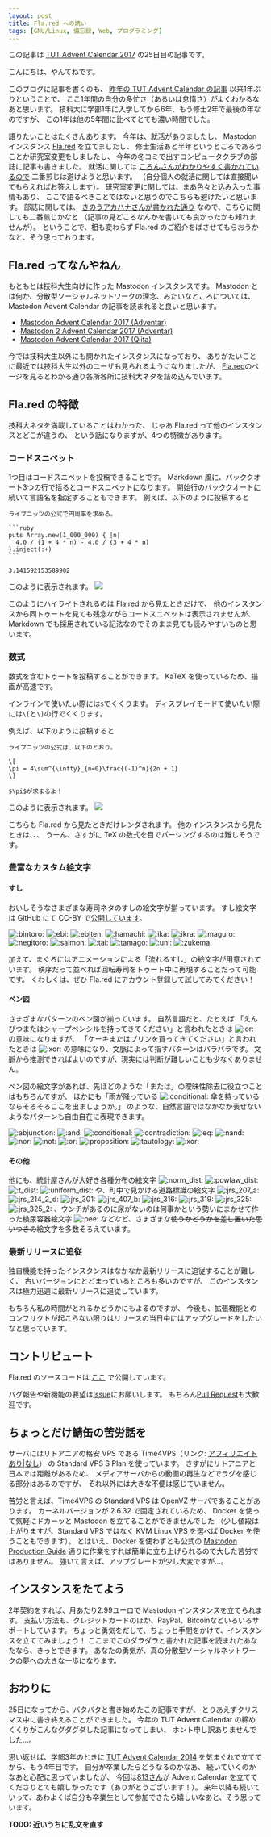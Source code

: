 ```yaml
---
layout: post
title: Fla.red への誘い
tags: [GNU/Linux, 備忘録, Web, プログラミング]
---
```


この記事は
[TUT Advent Calendar 2017](https://adventar.org/calendars/2335)
の25日目の記事です。

こんにちは、やんてねです。

このブログに記事を書くのも、
[昨年の TUT Advent Calendar の記事](https://yantene.net/use_tutvpn_wisely.html)
以来1年ぶりということで、
ここ1年間の自分の多忙さ（あるいは怠惰さ）がよくわかるなあと思います。
技科大に学部1年に入学してから6年、もう修士2年で最後の年なのですが、
この1年は他の5年間に比べてとても濃い時間でした。

<!-- more -->

語りたいことはたくさんあります。
今年は、就活がありましたし、
Mastodon インスタンス [Fla.red](https://fla.red) を立てましたし、
修士生活あと半年というところであろうことか研究室変更をしましたし、
今年の冬コミで出すコンピュータクラブの部誌に記事も書きました。
就活に関しては
[ころんさんがわかりやすく書かれているので](http://collonville.hateblo.jp/entry/2017/12/17/110000)
二番煎じは避けようと思います。
（自分個人の就活に関しては直接聞いてもらえればお答えします）。
研究室変更に関しては、まあ色々と込み入った事情もあり、
ここで語るべきことではないと思うのでこちらも避けたいと思います。
部誌に関しては、
[きのうアカハナさんが書かれた通り](https://twitter.com/TUT_CClub/status/945091868781506560)
なので、こちらに関しても二番煎じかなと
（記事の見どころなんかを書いても良かったかも知れませんが）。
ということで、相も変わらず Fla.red のご紹介をばさせてもらおうかなと、そう思っております。

## Fla.red ってなんやねん

もともとは技科大生向けに作った Mastodon インスタンスです。
Mastodon とは何か、分散型ソーシャルネットワークの理念、みたいなところについては、
Mastodon Advent Calendar の記事を読まれると良いと思います。

- [Mastodon Advent Calendar 2017 (Adventar)](https://adventar.org/calendars/2178)
- [Mastodon 2 Advent Calendar 2017 (Adventar)](https://adventar.org/calendars/2265)
- [Mastodon Advent Calendar 2017 (Qiita)](https://qiita.com/advent-calendar/2017/mastodon)

今では技科大生以外にも開かれたインスタンスになっており、
ありがたいことに最近では技科大生以外のユーザも見られるようになりましたが、
[Fla.red](https://fla.red)のページを見るとわかる通り各所各所に技科大ネタを詰め込んでいます。

## Fla.red の特徴

技科大ネタを満載していることはわかった、
じゃあ Fla.red って他のインスタンスとどこが違うの、
という話になりますが、4つの特徴があります。

### コードスニペット

1つ目はコードスニペットを投稿できることです。
Markdown 風に、バッククオート3つの行で括るとコードスニペットになります。
開始行のバッククオートに続いて言語名を指定することもできます。
例えば、以下のように投稿すると
````
ライプニッツの公式で円周率を求める。

```ruby
puts Array.new(1_000_000) { |n|
  4.0 / (1 + 4 * n) - 4.0 / (3 + 4 * n)
}.inject(:+)
```

3.141592153589902
````
このように表示されます。
<img src='/images/2017-12-25-invitation_to_flared/codesnippet.png'>

このようにハイライトされるのは Fla.red から見たときだけで、
他のインスタンスから同トゥートを見ても残念ながらコードスニペットは表示されませんが、
Markdown でも採用されている記法なのでそのまま見ても読みやすいものと思います。

### 数式

数式を含むトゥートを投稿することができます。
KaTeX を使っているため、描画が高速です。

インラインで使いたい際には`$`でくくります。
ディスプレイモードで使いたい際には`\[`と`\]`の行でくくります。

例えば、以下のように投稿すると
````
ライプニッツの公式は、以下のとおり。

\[
\pi = 4\sum^{\infty}_{n=0}\frac{(-1)^n}{2n + 1}
\]

$\pi$が求まるよ！
````
このように表示されます。
<img src='/images/2017-12-25-invitation_to_flared/equation.png'>

こちらも Fla.red から見たときだけレンダされます。
他のインスタンスから見たときは、、、
うーん、さすがに TeX の数式を目でパージングするのは難しそうです。

### 豊富なカスタム絵文字

#### すし

おいしそうなさまざまな寿司ネタのすしの絵文字が揃っています。
すし絵文字は GitHub にて CC-BY で[公開しています](https://github.com/yantene/sushiemoji)。

<img class='emoji' alt=":bintoro:" title="びんとろ" src="//media.fla.red/mstdn/custom_emojis/images/000/001/064/original/bintoro.png">
<img class='emoji' alt=":ebi:" title="えび" src="//media.fla.red/mstdn/custom_emojis/images/000/001/069/original/ebi.png">
<img class='emoji' alt=":ebiten:" title="えび天" src="//media.fla.red/mstdn/custom_emojis/images/000/001/070/original/ebiten.png">
<img class='emoji' alt=":hamachi:" title="はまち" src="//media.fla.red/mstdn/custom_emojis/images/000/001/052/original/hamachi.png">
<img class='emoji' alt=":ika:" title="いか" src="//media.fla.red/mstdn/custom_emojis/images/000/001/054/original/ika.png">
<img class='emoji' alt=":ikra:" title="いくら" src="//media.fla.red/mstdn/custom_emojis/images/000/001/055/original/ikra.png">
<img class='emoji' alt=":maguro:" title="まぐろ" src="//media.fla.red/mstdn/custom_emojis/images/000/001/056/original/maguro.png">
<img class='emoji' alt=":negitoro:" title="ねぎとろ" src="//media.fla.red/mstdn/custom_emojis/images/000/001/072/original/negitoro.png">
<img class='emoji' alt=":salmon:" title="サーモン" src="//media.fla.red/mstdn/custom_emojis/images/000/001/058/original/salmon.png">
<img class='emoji' alt=":tai:" title="たい" src="//media.fla.red/mstdn/custom_emojis/images/000/001/071/original/tai.png">
<img class='emoji' alt=":tamago:" title="たまご" src="//media.fla.red/mstdn/custom_emojis/images/000/001/059/original/tamago.png">
<img class='emoji' alt=":uni:" title="うに" src="//media.fla.red/mstdn/custom_emojis/images/000/001/073/original/uni.png">
<img class='emoji' alt=":zukema:" title="漬けまぐろ" src="//media.fla.red/mstdn/custom_emojis/images/000/001/061/original/zukemaguro.png">

加えて、まぐろにはアニメーションによる「流れるすし」の絵文字が用意されています。
秩序だって並べれば回転寿司をトゥート中に再現することだって可能です。
くわしくは、ぜひ Fla.red にアカウント登録して試してみてください！

#### ベン図

さまざまなパターンのベン図が揃っています。
自然言語だと、たとえば
「えんぴつまたはシャープペンシルを持ってきてください」と言われたときは
<img class='emoji' alt=":or:" title="or" src="//media.fla.red/mstdn/custom_emojis/images/000/000/038/original/or.png">
の意味になりますが、
「ケーキまたはプリンを買ってきてください」と言われたときは
<img class='emoji' alt=":xor:" title="xor" src="//media.fla.red/mstdn/custom_emojis/images/000/000/039/original/xor.png">
の意味になり、文脈によって指すパターンはバラバラです。
文脈から推測できればよいのですが、現実には判断が難しいことも少なくありません。

ベン図の絵文字があれば、先ほどのような「または」の曖昧性除去に役立つことはもちろんですが、
ほかにも「雨が降っている
<img class='emoji' alt=":conditional:" title="conditional" src="//media.fla.red/mstdn/custom_emojis/images/000/000/044/original/conditional.png">
傘を持っている ならそろそろここを出ましょうか。」
のような、自然言語ではなかなか表せないようなパターンも自由自在に表現できます。

<img class='emoji' alt=":abjunction:" title="abjunction" src="//media.fla.red/mstdn/custom_emojis/images/000/000/041/original/abjunction.png">
<img class='emoji' alt=":and:" title="and" src="//media.fla.red/mstdn/custom_emojis/images/000/000/033/original/and.png">
<img class='emoji' alt=":conditional:" title="conditional" src="//media.fla.red/mstdn/custom_emojis/images/000/000/044/original/conditional.png">
<img class='emoji' alt=":contradiction:" title="contradiction" src="//media.fla.red/mstdn/custom_emojis/images/000/000/042/original/contradiction.png">
<img class='emoji' alt=":eq:" title="eq" src="//media.fla.red/mstdn/custom_emojis/images/000/000/040/original/eq.png">
<img class='emoji' alt=":nand:" title="nand" src="//media.fla.red/mstdn/custom_emojis/images/000/000/034/original/nand.png">
<img class='emoji' alt=":nor:" title="nor" src="//media.fla.red/mstdn/custom_emojis/images/000/000/035/original/nor.png">
<img class='emoji' alt=":not:" title="not" src="//media.fla.red/mstdn/custom_emojis/images/000/000/037/original/not.png">
<img class='emoji' alt=":or:" title="or" src="//media.fla.red/mstdn/custom_emojis/images/000/000/038/original/or.png">
<img class='emoji' alt=":proposition:" title="proposition" src="//media.fla.red/mstdn/custom_emojis/images/000/000/054/original/proposition.png">
<img class='emoji' alt=":tautology:" title="tautology" src="//media.fla.red/mstdn/custom_emojis/images/000/000/043/original/tautology.png">
<img class='emoji' alt=":xor:" title="xor" src="//media.fla.red/mstdn/custom_emojis/images/000/000/039/original/xor.png">

#### その他

他にも、統計屋さんが大好き各種分布の絵文字
<img class='emoji' alt=":norm_dist:" title="正規分布" src="//media.fla.red/mstdn/custom_emojis/images/000/000/027/original/norm_dist.png">
<img class='emoji' alt=":powlaw_dist:" title="冪分布" src="//media.fla.red/mstdn/custom_emojis/images/000/000/028/original/powlaw_dist.png">
<img class='emoji' alt=":t_dist:" title="T分布" src="//media.fla.red/mstdn/custom_emojis/images/000/000/029/original/t_dist.png">
<img class='emoji' alt=":uniform_dist:" title="一様分布" src="//media.fla.red/mstdn/custom_emojis/images/000/000/030/original/uniform_dist.png">
や、町中で見かける道路標識の絵文字
<img class='emoji' alt=":jrs_207_a:" title="jrs_207_a" src="//media.fla.red/mstdn/custom_emojis/images/000/000/930/original/jrs_207_a.png">
<img class='emoji' alt=":jrs_214_2_d:" title="jrs_214_2_d" src="//media.fla.red/mstdn/custom_emojis/images/000/000/944/original/jrs_214_2_d.png">
<img class='emoji' alt=":jrs_301:" title="jrs_301" src="//media.fla.red/mstdn/custom_emojis/images/000/000/946/original/jrs_301.png">
<img class='emoji' alt=":jrs_407_b:" title="jrs_407_b" src="//media.fla.red/mstdn/custom_emojis/images/000/000/967/original/jrs_407_b.png">
<img class='emoji' alt=":jrs_316:" title="jrs_316" src="//media.fla.red/mstdn/custom_emojis/images/000/000/954/original/jrs_316.png">
<img class='emoji' alt=":jrs_319:" title="jrs_319" src="//media.fla.red/mstdn/custom_emojis/images/000/000/955/original/jrs_319.png">
<img class='emoji' alt=":jrs_325:" title="jrs_325" src="//media.fla.red/mstdn/custom_emojis/images/000/000/956/original/jrs_325.png">
<img class='emoji' alt=":jrs_325_2:" title="jrs_325_2" src="//media.fla.red/mstdn/custom_emojis/images/000/000/957/original/jrs_325_2.png">
、ウンチがあるのに尿がないのは何事かという勢いにまかせて作った検尿容器絵文字
<img class='emoji' alt=":pee:" title="検尿容器" src="//media.fla.red/mstdn/custom_emojis/images/000/000/441/original/pee.png">
などなど、さまざまな<s>使うかどうかを差し置いた思いつきの</s>絵文字を多数そろえています。

### 最新リリースに追従

独自機能を持ったインスタンスはなかなか最新リリースに追従することが難しく、
古いバージョンにとどまっているところも多いのですが、
このインスタンスは極力迅速に最新リリースに追従しています。

もちろん私の時間がとれるかどうかにもよるのですが、
今後も、拡張機能とのコンフリクトが起こらない限りはリリースの当日中にはアップグレードをしたいなと思っています。

## コントリビュート

Fla.red のソースコードは
[ここ](https://github.com/yantene/mastodon)
で公開しています。

バグ報告や新機能の要望は[Issue](https://github.com/yantene/mastodon/issues)にお願いします。
もちろん[Pull Request](https://github.com/yantene/mastodon/pulls)も大歓迎です。

## ちょっとだけ鯖缶の苦労話を

サーバにはリトアニアの格安 VPS である
Time4VPS（リンク: [アフィリエイトあり](https://billing.time4vps.eu/?affid=2509)|[なし](https://time4vps.eu/)）
の Standard VPS S Plan を使っています。
さすがにリトアニアと日本では距離があるため、
メディアサーバからの動画の再生などでラグを感じる部分はあるのですが、
それ以外には大きな不便は感じていません。

苦労と言えば、Time4VPS の Standard VPS は OpenVZ サーバであることがあります。
カーネルバージョンが 2.6.32 で固定されているため、
Docker を使って気軽にドカーッと Mastodon を立てることができませんでした
（少し値段は上がりますが、Standard VPS ではなく KVM Linux VPS を選べば Docker を使うこともできます）。
とはいえ、Docker を使わずとも公式の
[Mastodon Production Guide](https://github.com/tootsuite/documentation/blob/master/Running-Mastodon/Production-guide.md)
通りに作業をすれば簡単に立ち上げられるので大した苦労ではありません。
強いて言えば、アップグレードが少し大変ですが…。

## インスタンスをたてよう

2年契約をすれば、月あたり2.99ユーロで Mastodon インスタンスを立てられます。
支払い方法も、クレジットカードのほか、PayPal、Bitcoinなどいろいろサポートしています。
ちょっと勇気をだして、ちょっと手間をかけて、インスタンスを立ててみましょう！
ここまでこのダラダラと書かれた記事を読まれたあなたなら、きっとできます。
あなたの勇気が、真の分散型ソーシャルネットワークの夢への大きな一歩になります。

## おわりに

25日になってから、バタバタと書き始めたこの記事ですが、
とりあえずクリスマス中に書き終えることができました。
今年の TUT Advent Calendar の締めくくりがこんなグダグダした記事になってしまい、
ホント申し訳ありませんでした…。

思い返せば、学部3年のときに
[TUT Advent Calendar 2014](https://adventar.org/calendars/639)
を気まぐれで立ててから、もう4年目です。
自分が卒業したらどうなるのかなあ、
続いていくのかなあと心配に思っていましたが、
今回は[813さん](https://twitter.com/@81a3)が Advent Calendar を立ててくださりとても嬉しかったです（ありがとうございます！）。
来年以降も続いていって、あわよくば自分も卒業生として参加できたら嬉しいなあと、そう思っています。

**TODO: 近いうちに乱文を直す**
